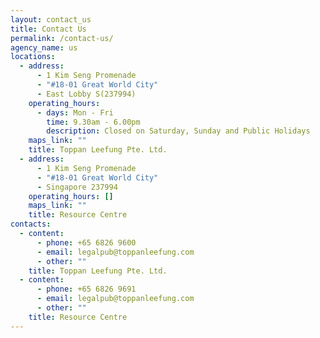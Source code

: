 ```yaml
---
layout: contact_us
title: Contact Us
permalink: /contact-us/
agency_name: us
locations:
  - address:
      - 1 Kim Seng Promenade
      - "#18-01 Great World City"
      - East Lobby S(237994)
    operating_hours:
      - days: Mon - Fri
        time: 9.30am - 6.00pm
        description: Closed on Saturday, Sunday and Public Holidays
    maps_link: ""
    title: Toppan Leefung Pte. Ltd.
  - address:
      - 1 Kim Seng Promenade
      - "#18-01 Great World City"
      - Singapore 237994
    operating_hours: []
    maps_link: ""
    title: Resource Centre
contacts:
  - content:
      - phone: +65 6826 9600
      - email: legalpub@toppanleefung.com
      - other: ""
    title: Toppan Leefung Pte. Ltd.
  - content:
      - phone: +65 6826 9691
      - email: legalpub@toppanleefung.com
      - other: ""
    title: Resource Centre
---
```

